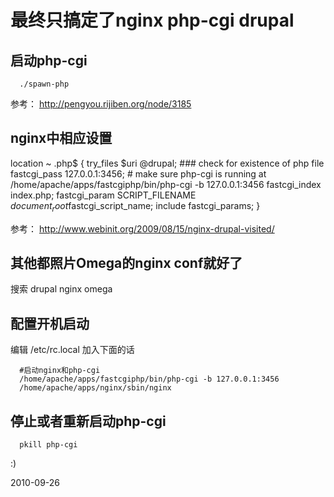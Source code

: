 # 最终只搞定了nginx php-cgi drupal


## 启动php-cgi
      ./spawn-php
参考： http://pengyou.rijiben.org/node/3185


## nginx中相应设置
 location ~ \.php$ {
          try_files $uri @drupal;       ### check for existence of php file
          fastcgi_pass    127.0.0.1:3456; 
          # make sure php-cgi is running at /home/apache/apps/fastcgiphp/bin/php-cgi -b 127.0.0.1:3456
          fastcgi_index   index.php;
          fastcgi_param   SCRIPT_FILENAME $document_root$fastcgi_script_name;
          include         fastcgi_params;
    }

参考：  http://www.webinit.org/2009/08/15/nginx-drupal-visited/
## 其他都照片Omega的nginx conf就好了
搜索 drupal nginx omega

## 配置开机启动
编辑 /etc/rc.local 加入下面的话

      #启动nginx和php-cgi
      /home/apache/apps/fastcgiphp/bin/php-cgi -b 127.0.0.1:3456
      /home/apache/apps/nginx/sbin/nginx

## 停止或者重新启动php-cgi
      pkill php-cgi
:)



2010-09-26